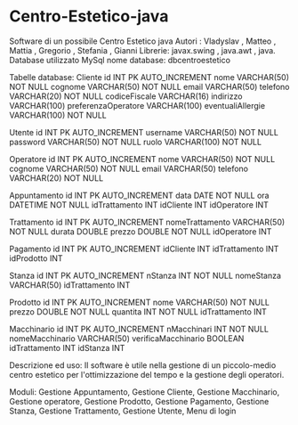 # Centro-Estetico-java
Software di un possibile Centro Estetico java
Autori : Vladyslav , Matteo , Mattia , Gregorio , Stefania , Gianni
Librerie: javax.swing , java.awt , java.
Database utilizzato MySql nome database: dbcentroestetico

Tabelle database:
Cliente 
id INT PK AUTO_INCREMENT
nome VARCHAR(50) NOT NULL
cognome VARCHAR(50) NOT NULL
email VARCHAR(50)
telefono VARCHAR(20) NOT NULL
codiceFiscale VARCHAR(16)
indirizzo VARCHAR(100)
preferenzaOperatore VARCHAR(100)
eventualiAllergie VARCHAR(100) NOT NULL

Utente 
id INT PK AUTO_INCREMENT
username VARCHAR(50) NOT NULL
password VARCHAR(50) NOT NULL
ruolo VARCHAR(100) NOT NULL

Operatore 
id INT PK AUTO_INCREMENT
nome VARCHAR(50) NOT NULL
cognome VARCHAR(50) NOT NULL
email VARCHAR(50)
telefono VARCHAR(20) NOT NULL

Appuntamento 
id INT PK AUTO_INCREMENT
data DATE NOT NULL
ora DATETIME NOT NULL
idTrattamento INT
idCliente INT
idOperatore INT

Trattamento 
id INT PK AUTO_INCREMENT
nomeTrattamento VARCHAR(50) NOT NULL
durata DOUBLE
prezzo DOUBLE NOT NULL
idOperatore INT

Pagamento 
id INT PK AUTO_INCREMENT
idCliente INT
idTrattamento INT
idProdotto INT

Stanza 
id INT PK AUTO_INCREMENT
nStanza INT NOT NULL
nomeStanza VARCHAR(50)
idTrattamento INT

Prodotto 
id INT PK AUTO_INCREMENT
nome VARCHAR(50) NOT NULL
prezzo DOUBLE NOT NULL
quantita INT NOT NULL
idTrattamento INT

Macchinario 
id INT PK AUTO_INCREMENT
nMacchinari INT NOT NULL
nomeMacchinario VARCHAR(50)
verificaMacchinario BOOLEAN
idTrattamento INT
idStanza INT

Descrizione ed uso:
Il software è utile nella gestione di un piccolo-medio centro estetico per l'ottimizzazione del tempo e la gestione degli operatori.

Moduli:
Gestione Appuntamento,
Gestione Cliente,
Gestione Macchinario,
Gestione operatore,
Gestione Prodotto,
Gestione Pagamento,
Gestione Stanza,
Gestione Trattamento,
Gestione Utente,
Menu di login






